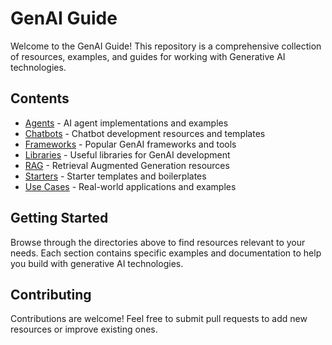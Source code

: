 # GenAI Guide

Welcome to the GenAI Guide! This repository is a comprehensive collection of resources, examples, and guides for working with Generative AI technologies.

## Contents

- [Agents](./agents) - AI agent implementations and examples
- [Chatbots](./chatbots) - Chatbot development resources and templates
- [Frameworks](./frameworks) - Popular GenAI frameworks and tools
- [Libraries](./libraries) - Useful libraries for GenAI development
- [RAG](./rag) - Retrieval Augmented Generation resources
- [Starters](./starters) - Starter templates and boilerplates
- [Use Cases](./use-cases) - Real-world applications and examples

## Getting Started

Browse through the directories above to find resources relevant to your needs. Each section contains specific examples and documentation to help you build with generative AI technologies.

## Contributing

Contributions are welcome! Feel free to submit pull requests to add new resources or improve existing ones.
